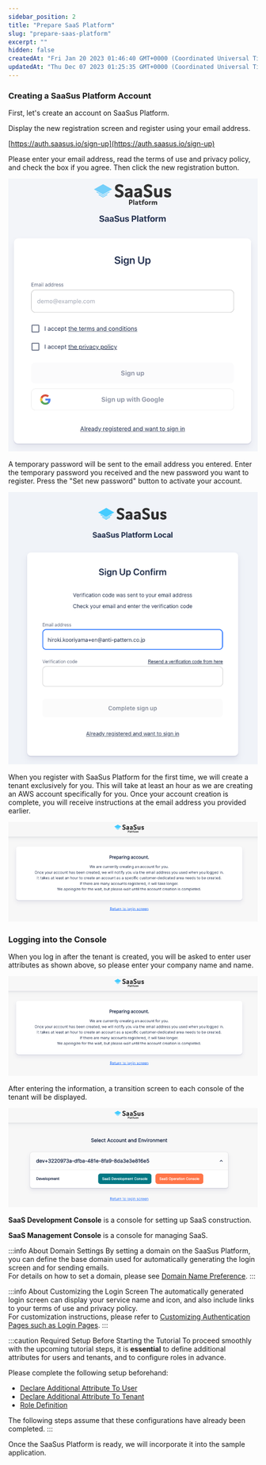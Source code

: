 ```yaml
---
sidebar_position: 2
title: "Prepare SaaS Platform"
slug: "prepare-saas-platform"
excerpt: ""
hidden: false
createdAt: "Fri Jan 20 2023 01:46:40 GMT+0000 (Coordinated Universal Time)"
updatedAt: "Thu Dec 07 2023 01:25:35 GMT+0000 (Coordinated Universal Time)"
---
```


### Creating a SaaSus Platform Account

First, let's create an account on SaaSus Platform.

Display the new registration screen and register using your email address.

[https://auth.saasus.io/sign-up](https://auth.saasus.io/sign-up)

Please enter your email address, read the terms of use and privacy policy, and check the box if you agree. Then click the new registration button.

![01](/img/tutorial/prepare-saasus-platform/prepare-saasus-platform-01.png)

A temporary password will be sent to the email address you entered. Enter the temporary password you received and the new password you want to register. Press the "Set new password" button to activate your account.

![02](/img/tutorial/prepare-saasus-platform/prepare-saasus-platform-02.png)

When you register with SaaSus Platform for the first time, we will create a tenant exclusively for you. This will take at least an hour as we are creating an AWS account specifically for you. Once your account creation is complete, you will receive instructions at the email address you provided earlier.

![03](/img/tutorial/prepare-saasus-platform/prepare-saasus-platform-03.png)

### Logging into the Console

When you log in after the tenant is created, you will be asked to enter user attributes as shown above, so please enter your company name and name.

![04](/img/tutorial/prepare-saasus-platform/prepare-saasus-platform-04.png)

After entering the information, a transition screen to each console of the tenant will be displayed.

![05](/img/tutorial/prepare-saasus-platform/prepare-saasus-platform-05.png)

**SaaS Development Console** is a console for setting up SaaS construction.

**SaaS Management Console** is a console for managing SaaS.

:::info About Domain Settings
By setting a domain on the SaaSus Platform, you can define the base domain used for automatically generating the login screen and for sending emails.  
For details on how to set a domain, please see [Domain Name Preference](../saas-development-console/domain-name-preference).
:::

:::info About Customizing the Login Screen
The automatically generated login screen can display your service name and icon, and also include links to your terms of use and privacy policy.  
For customization instructions, please refer to [Customizing Authentication Pages such as Login Pages](../saas-development-console/authorization-screen-customize).
:::

:::caution Required Setup Before Starting the Tutorial
To proceed smoothly with the upcoming tutorial steps, it is **essential** to define additional attributes for users and tenants, and to configure roles in advance.

Please complete the following setup beforehand:

- [Declare Additional Attribute To User](../saas-development-console/declare-additional-attribute-to-user)  
- [Declare Additional Attribute To Tenant](../saas-development-console/declare-additional-attribute-to-tenant)  
- [Role Definition](../saas-development-console/role-definition)

The following steps assume that these configurations have already been completed.
:::

Once the SaaSus Platform is ready, we will incorporate it into the sample application.